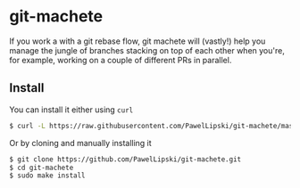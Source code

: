 # git-machete

If you work a with a git rebase flow, git machete will (vastly!) help you manage the jungle of branches stacking on top of each other when you're, for example, working on a couple of different PRs in parallel.

## Install

You can install it either using `curl`

```bash
$ curl -L https://raw.githubusercontent.com/PawelLipski/git-machete/master/install.sh | sudo sh
```

Or by cloning and manually installing it

```bash
$ git clone https://github.com/PawelLipski/git-machete.git
$ cd git-machete
$ sudo make install
```

